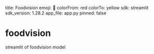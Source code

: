 title: Foodvision
emoji: 🚀
colorFrom: red
colorTo: yellow
sdk: streamlit
sdk_version: 1.28.2
app_file: app.py
pinned: false

# foodvision
streamlit of foodvision model
